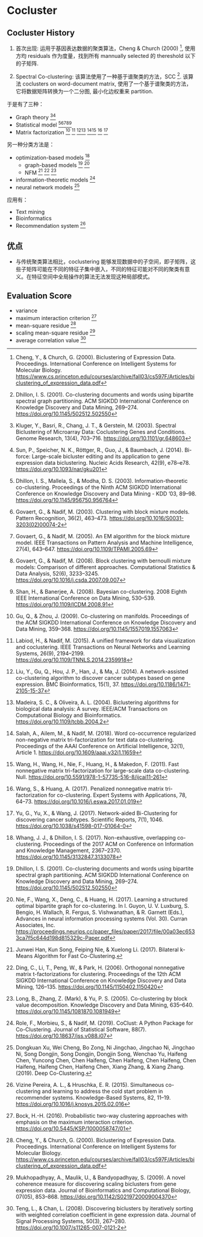 # Cocluster

## Cocluster History

1. 首次出现: 运用于基因表达数据的聚类算法，Cheng & Church (2000) [^cheng2000BiclusteringExpressionData], 使用方均 residuals 作为度量，找到所有 mannually selected 的 thereshold 以下的子矩阵.

2. Spectral Co-clustering: 该算法使用了一种基于谱聚类的方法，SCC [^dhillon2001CoclusteringDocumentsWordsa]. 该算法 coclusters on word-document matrix, 使用了一个基于谱聚类的方法，它将数据矩阵转换为一个二分图, 最小化边权重来 partition.

于是有了三种：

- Graph theory [^kluger2003SpectralBiclusteringMicroarray][^sun2014BiforceLargescaleBicluster]
- Statistical model [^dhillon2003InformationtheoreticCoclustering][^govaert2003ClusteringBlockMixturea][^govaert2005EMAlgorithmBlock][^govaert2008BlockClusteringBernoullia][^shan2008BayesianCoclusteringd]
- Matrix factorization [^gu2009CoclusteringManifoldsc] [^labiod2015UnifiedFrameworkDatac] [^liu2014NetworkassistedCoclusteringAlgorithmc][^madeira2004BiclusteringAlgorithmsBiological] [^salah2018WordCooccurrenceRegularizeda][^wang2011FastNonnegativeMatrix] [^wang2017PenalizedNonnegativeMatrixc] [^yu2017NetworkaidedBiClusteringDiscovering]

另一种分类方法是：

- optimization-based models [^whang2017NonExhaustiveOverlappingCoClustering]
  - graph-based models [^dhillon2001CoclusteringDocumentsWordsa] [^NIPS2017_00a03ec6]
  - NFM [^junweihan2017BilateralKMeansAlgorithm] [^ding2006OrthogonalNonnegativeMatrix] [^long2005CoclusteringBlockValue]
- information-theoretic models [^role2019CoClustPythonPackage]
- neural network models [^dongkuanxu2019DeepCoClustering]

应用有：

- Text mining
- Bioinformatics
- Recommendation system [^vizinepereira2015SimultaneousCoclusteringLearninga]

## 优点

<!-- often clusters are embedded in subspaces comprised of a subset of features, and different features may be relevant for different clusters. Algorithms that operate globally in the feature space fail to discover such local patterns -->

- 与传统聚类算法相比，coclustering 能够发现数据中的子空间，即子矩阵，这些子矩阵可能在不同的特征子集中嵌入，不同的特征可能对不同的聚类有意义。在特征空间中全局操作的算法无法发现这种局部模式。

## Evaluation Score

- variance
- maximum interaction criterion [^bock2016ProbabilisticTwowayClustering]
- mean-square residue [^cheng2000BiclusteringExpressionData]
- scaling mean-square residue [^mukhopadhyay2009NovelCoherenceMeasurec]
- average correlation value [^teng2008DiscoveringBiclustersIterativelyc]

[^cheng2000BiclusteringExpressionData]: Cheng, Y., & Church, G. (2000). Biclustering of Expression Data. Proceedings. International Conference on Intelligent Systems for Molecular Biology. <https://www.cs.princeton.edu/courses/archive/fall03/cs597F/Articles/biclustering_of_expression_data.pdf>
[^dhillon2001CoclusteringDocumentsWordsa]: Dhillon, I. S. (2001). Co-clustering documents and words using bipartite spectral graph partitioning. ACM SIGKDD International Conference on Knowledge Discovery and Data Mining, 269–274. <https://doi.org/10.1145/502512.502550>
[^vizinepereira2015SimultaneousCoclusteringLearninga]: Vizine Pereira, A. L., & Hruschka, E. R. (2015). Simultaneous co-clustering and learning to address the cold start problem in recommender systems. Knowledge-Based Systems, 82, 11–19. <https://doi.org/10.1016/j.knosys.2015.02.016>
[^bock2016ProbabilisticTwowayClustering]: Bock, H.-H. (2016). Probabilistic two-way clustering approaches with emphasis on the maximum interaction criterion. <https://doi.org/10.5445/KSP/1000058747/01>
[^mukhopadhyay2009NovelCoherenceMeasurec]: Mukhopadhyay, A., Maulik, U., & Bandyopadhyay, S. (2009). A novel coherence measure for discovering scaling biclusters from gene expression data. Journal of Bioinformatics and Computational Biology, 07(05), 853–868. <https://doi.org/10.1142/S0219720009004370>
[^teng2008DiscoveringBiclustersIterativelyc]: Teng, L., & Chan, L. (2008). Discovering biclusters by iteratively sorting with weighted correlation coefficient in gene expression data. Journal of Signal Processing Systems, 50(3), 267–280. <https://doi.org/10.1007/s11265-007-0121-2>
[^kluger2003SpectralBiclusteringMicroarray]: Kluger, Y., Basri, R., Chang, J. T., & Gerstein, M. (2003). Spectral Biclustering of Microarray Data: Coclustering Genes and Conditions. Genome Research, 13(4), 703–716. <https://doi.org/10.1101/gr.648603>
[^sun2014BiforceLargescaleBicluster]: Sun, P., Speicher, N. K., Röttger, R., Guo, J., & Baumbach, J. (2014). Bi-force: Large-scale bicluster editing and its application to gene expression data biclustering. Nucleic Acids Research, 42(9), e78–e78. <https://doi.org/10.1093/nar/gku201>
[^dhillon2003InformationtheoreticCoclustering]: Dhillon, I. S., Mallela, S., & Modha, D. S. (2003). Information-theoretic co-clustering. Proceedings of the Ninth ACM SIGKDD International Conference on Knowledge Discovery and Data Mining  - KDD ’03, 89–98. <https://doi.org/10.1145/956750.956764>
[^govaert2003ClusteringBlockMixturea]: Govaert, G., & Nadif, M. (2003). Clustering with block mixture models. Pattern Recognition, 36(2), 463–473. <https://doi.org/10.1016/S0031-3203(02)00074-2>
[^govaert2008BlockClusteringBernoullia]: Govaert, G., & Nadif, M. (2008). Block clustering with bernoulli mixture models: Comparison of different approaches. Computational Statistics & Data Analysis, 52(6), 3233–3245. <https://doi.org/10.1016/j.csda.2007.09.007>
[^shan2008BayesianCoclusteringd]: Shan, H., & Banerjee, A. (2008). Bayesian co-clustering. 2008 Eighth IEEE International Conference on Data Mining, 530–539. <https://doi.org/10.1109/ICDM.2008.91>
[^govaert2005EMAlgorithmBlock]: Govaert, G., & Nadif, M. (2005). An EM algorithm for the block mixture model. IEEE Transactions on Pattern Analysis and Machine Intelligence, 27(4), 643–647. <https://doi.org/10.1109/TPAMI.2005.69>
[^madeira2004BiclusteringAlgorithmsBiological]: Madeira, S. C., & Oliveira, A. L. (2004). Biclustering algorithms for biological data analysis: A survey. IEEE/ACM Transactions on Computational Biology and Bioinformatics. <https://doi.org/10.1109/tcbb.2004.2>
[^salah2018WordCooccurrenceRegularizeda]: Salah, A., Ailem, M., & Nadif, M. (2018). Word co-occurrence regularized non-negative matrix tri-factorization for text data co-clustering. Proceedings of the AAAI Conference on Artificial Intelligence, 32(1), Article 1. <https://doi.org/10.1609/aaai.v32i1.11659>
[^wang2011FastNonnegativeMatrix]: Wang, H., Wang, H., Nie, F., Huang, H., & Makedon, F. (2011). Fast nonnegative matrix tri-factorization for large-scale data co-clustering. Null. <https://doi.org/10.5591/978-1-57735-516-8/ijcai11-261>
[^yu2017NetworkaidedBiClusteringDiscovering]: Yu, G., Yu, X., & Wang, J. (2017). Network-aided Bi-Clustering for discovering cancer subtypes. Scientific Reports, 7(1), 1046. <https://doi.org/10.1038/s41598-017-01064-0>
[^wang2017PenalizedNonnegativeMatrixc]: Wang, S., & Huang, A. (2017). Penalized nonnegative matrix tri-factorization for co-clustering. Expert Systems with Applications, 78, 64–73. <https://doi.org/10.1016/j.eswa.2017.01.019>
<!-- [1] Q. Gu and J. Zhou, “Co-clustering on manifolds,” in Proceedings of the 15th ACM SIGKDD international conference on Knowledge discovery and data mining, Paris France: ACM, Jun. 2009, pp. 359–368. doi: 10.1145/1557019.1557063. -->
[^gu2009CoclusteringManifoldsc]: Gu, Q., & Zhou, J. (2009). Co-clustering on manifolds. Proceedings of the ACM SIGKDD International Conference on Knowledge Discovery and Data Mining, 359–368. <https://doi.org/10.1145/1557019.1557063>
<!-- [1] L. Labiod and M. Nadif, “A unified framework for data visualization and coclustering,” IEEE Trans. Neural Netw. Learn. Syst., vol. 26, no. 9, pp. 2194–2199, Sep. 2015, doi: 10.1109/TNNLS.2014.2359918. -->
[^labiod2015UnifiedFrameworkDatac]: Labiod, H., & Nadif, M. (2015). A unified framework for data visualization and coclustering. IEEE Transactions on Neural Networks and Learning Systems, 26(9), 2194–2199. <https://doi.org/10.1109/TNNLS.2014.2359918>
<!-- [1] Y. Liu, Q. Gu, J. P. Hou, J. Han, and J. Ma, “A network-assisted co-clustering algorithm to discover cancer subtypes based on gene expression,” BMC Bioinf., vol. 15, no. 1, p. 37, Dec. 2014, doi: 10.1186/1471-2105-15-37. -->
[^liu2014NetworkassistedCoclusteringAlgorithmc]: Liu, Y., Gu, Q., Hou, J. P., Han, J., & Ma, J. (2014). A network-assisted co-clustering algorithm to discover cancer subtypes based on gene expression. BMC Bioinformatics, 15(1), 37. <https://doi.org/10.1186/1471-2105-15-37>
[^whang2017NonExhaustiveOverlappingCoClustering]: Whang, J. J., & Dhillon, I. S. (2017). Non-exhaustive, overlapping co-clustering. Proceedings of the 2017 ACM on Conference on Information and Knowledge Management, 2367–2370. <https://doi.org/10.1145/3132847.3133078>
[^role2019CoClustPythonPackage]: Role, F., Morbieu, S., & Nadif, M. (2019). CoClust: A Python Package for Co-Clustering. Journal of Statistical Software, 88(7). <https://doi.org/10.18637/jss.v088.i07>
[^dongkuanxu2019DeepCoClustering]: Dongkuan Xu, Wei Cheng, Bo Zong, Ni Jingchao, Jingchao Ni, Jingchao Ni, Song Dongjin, Song Dongjin, Dongjin Song, Wenchao Yu, Haifeng Chen, Yuncong Chen, Chen Haifeng, Chen Haifeng, Chen Haifeng, Chen Haifeng, Haifeng Chen, Haifeng Chen, Xiang Zhang, & Xiang Zhang. (2019). Deep Co-Clustering.
[^junweihan2017BilateralKMeansAlgorithm]: Junwei Han, Kun Song, Feiping Nie, & Xuelong Li. (2017). Bilateral k-Means Algorithm for Fast Co-Clustering.
[^NIPS2017_00a03ec6]: Nie, F., Wang, X., Deng, C., & Huang, H. (2017). Learning a structured optimal bipartite graph for co-clustering. In I. Guyon, U. V. Luxburg, S. Bengio, H. Wallach, R. Fergus, S. Vishwanathan, & R. Garnett (Eds.), Advances in neural information processing systems (Vol. 30). Curran Associates, Inc. <https://proceedings.neurips.cc/paper_files/paper/2017/file/00a03ec6533ca7f5c644d198d815329c-Paper.pdf>
[^ding2006OrthogonalNonnegativeMatrix]: Ding, C., Li, T., Peng, W., & Park, H. (2006). Orthogonal nonnegative matrix t-factorizations for clustering. Proceedings of the 12th ACM SIGKDD International Conference on Knowledge Discovery and Data Mining, 126–135. https://doi.org/10.1145/1150402.1150420
[^long2005CoclusteringBlockValue]: Long, B., Zhang, Z. (Mark), & Yu, P. S. (2005). Co-clustering by block value decomposition. Knowledge Discovery and Data Mining, 635–640. https://doi.org/10.1145/1081870.1081949
